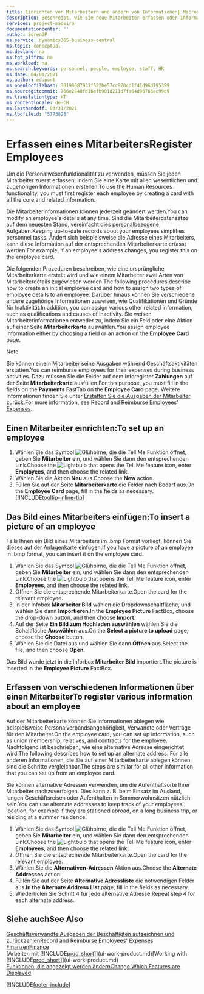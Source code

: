 ```yaml
---
title: Einrichten von Mitarbeitern und ändern von Informationen| Microsoft Docs
description: Beschreibt, wie Sie neue Mitarbeiter erfassen oder Informationen für vorhandene Mitarbeiter bearbeiten.
services: project-madeira
documentationcenter: ''
author: SorenGP
ms.service: dynamics365-business-central
ms.topic: conceptual
ms.devlang: na
ms.tgt_pltfrm: na
ms.workload: na
ms.search.keywords: personnel, people, employee, staff, HR
ms.date: 04/01/2021
ms.author: edupont
ms.openlocfilehash: 30196087931f522be57cc920cd1f41d96d795399
ms.sourcegitcommit: 766e2840fd16efb901d211d7fa64d96766ac99d9
ms.translationtype: HT
ms.contentlocale: de-CH
ms.lasthandoff: 03/31/2021
ms.locfileid: "5773828"
---
```

# <a name="register-employees"></a><span data-ttu-id="8edef-103">Erfassen eines Mitarbeiters</span><span class="sxs-lookup"><span data-stu-id="8edef-103">Register Employees</span></span>
<span data-ttu-id="8edef-104">Um die Personalwesenfunktionalität zu verwenden, müssen Sie jeden Mitarbeiter zuerst erfassen, indem Sie eine Karte mit allen wesentlichen und zugehörigen Informationen erstellen.</span><span class="sxs-lookup"><span data-stu-id="8edef-104">To use the Human Resources functionality, you must first register each employee by creating a card with all the core and related information.</span></span>

<span data-ttu-id="8edef-105">Die Mitarbeiterinformationen können jederzeit geändert werden.</span><span class="sxs-lookup"><span data-stu-id="8edef-105">You can modify an employee's details at any time.</span></span> <span data-ttu-id="8edef-106">Sind die Mitarbeiterdatensätze auf dem neuesten Stand, vereinfacht dies personalbezogene Aufgaben.</span><span class="sxs-lookup"><span data-stu-id="8edef-106">Keeping up-to-date records about your employees simplifies personnel tasks.</span></span> <span data-ttu-id="8edef-107">Ändert sich beispielsweise die Adresse eines Mitarbeiters, kann diese Information auf der entsprechenden Mitarbeiterkarte erfasst werden.</span><span class="sxs-lookup"><span data-stu-id="8edef-107">For example, if an employee's address changes, you register this on the employee card.</span></span>

<span data-ttu-id="8edef-108">Die folgenden Prozeduren beschreiben, wie eine ursprüngliche Mitarbeiterkarte erstellt wird und wie einem Mitarbeiter zwei Arten von Mitarbeiterdetails zugewiesen werden.</span><span class="sxs-lookup"><span data-stu-id="8edef-108">The following procedures describe how to create an initial employee card and how to assign two types of employee details to an employee.</span></span> <span data-ttu-id="8edef-109">Darüber hinaus können Sie verschiedene andere zugehörige Informationen zuweisen, wie Qualifikationen und Gründe für Inaktivität.</span><span class="sxs-lookup"><span data-stu-id="8edef-109">In addition, you can assign various other related information, such as qualifications and causes of inactivity.</span></span> <span data-ttu-id="8edef-110">Sie weisen Mitarbeiterinformationen entweder zu, indem Sie ein Feld oder eine Aktion auf einer Seite **Mitarbeiterkarte** auswählen.</span><span class="sxs-lookup"><span data-stu-id="8edef-110">You assign employee information either by choosing a field or an action on the **Employee Card** page.</span></span>

> [!NOTE]  
> <span data-ttu-id="8edef-111">Sie können einem Mitarbeiter seine Ausgaben während Geschäftsaktivitäten erstatten.</span><span class="sxs-lookup"><span data-stu-id="8edef-111">You can reimburse employees for their expenses during business activities.</span></span> <span data-ttu-id="8edef-112">Dazu müssen Sie die Felder auf dem Inforegister **Zahlungen** auf der Seite **Mitarbeiterkarte** ausfüllen.</span><span class="sxs-lookup"><span data-stu-id="8edef-112">For this purpose, you must fill in the fields on the **Payments** FastTab on the **Employee Card** page.</span></span> <span data-ttu-id="8edef-113">Weitere Informationen finden Sie unter [Erstatten Sie die Ausgaben der Mitarbeiter zurück](finance-how-record-reimburse-employee-expenses.md).</span><span class="sxs-lookup"><span data-stu-id="8edef-113">For more information, see [Record and Reimburse Employees' Expenses](finance-how-record-reimburse-employee-expenses.md).</span></span>

## <a name="to-set-up-an-employee"></a><span data-ttu-id="8edef-114">Einen Mitarbeiter einrichten:</span><span class="sxs-lookup"><span data-stu-id="8edef-114">To set up an employee</span></span>
1. <span data-ttu-id="8edef-115">Wählen Sie das Symbol ![Glühbirne, die die Tell Me Funktion öffnet](media/ui-search/search_small.png "Tell Me-Funktion"), geben Sie **Mitarbeiter** ein, und wählen Sie dann den entsprechenden Link.</span><span class="sxs-lookup"><span data-stu-id="8edef-115">Choose the ![Lightbulb that opens the Tell Me feature](media/ui-search/search_small.png "Tell me what you want to do") icon, enter **Employees**, and then choose the related link.</span></span>
2. <span data-ttu-id="8edef-116">Wählen Sie die Aktion **Neu** aus.</span><span class="sxs-lookup"><span data-stu-id="8edef-116">Choose the **New** action.</span></span>
3. <span data-ttu-id="8edef-117">Füllen Sie auf der Seite **Mitarbeiterkarte** die Felder nach Bedarf aus.</span><span class="sxs-lookup"><span data-stu-id="8edef-117">On the **Employee Card** page, fill in the fields as necessary.</span></span> [!INCLUDE[tooltip-inline-tip](includes/tooltip-inline-tip_md.md)]

## <a name="to-insert-a-picture-of-an-employee"></a><span data-ttu-id="8edef-118">Das Bild eines Mitarbeiters einfügen:</span><span class="sxs-lookup"><span data-stu-id="8edef-118">To insert a picture of an employee</span></span>
<span data-ttu-id="8edef-119">Falls Ihnen ein Bild eines Mitarbeiters im .bmp Format vorliegt,  können Sie dieses auf der Anlagenkarte einfügen.</span><span class="sxs-lookup"><span data-stu-id="8edef-119">If you have a picture of an employee in .bmp format, you can insert it on the employee card.</span></span>

1. <span data-ttu-id="8edef-120">Wählen Sie das Symbol ![Glühbirne, die die Tell Me Funktion öffnet](media/ui-search/search_small.png "Tell Me-Funktion"), geben Sie **Mitarbeiter** ein, und wählen Sie dann den entsprechenden Link.</span><span class="sxs-lookup"><span data-stu-id="8edef-120">Choose the ![Lightbulb that opens the Tell Me feature](media/ui-search/search_small.png "Tell me what you want to do") icon, enter **Employees**, and then choose the related link.</span></span>
2. <span data-ttu-id="8edef-121">Öffnen Sie die entsprechende Mitarbeiterkarte.</span><span class="sxs-lookup"><span data-stu-id="8edef-121">Open the card for the relevant employee.</span></span>
3. <span data-ttu-id="8edef-122">In der Infobox **Mitarbeiter Bild** wählen die Dropdownschaltfläche, und wählen Sie dann **Importieren**.</span><span class="sxs-lookup"><span data-stu-id="8edef-122">In the **Employee Picture** FactBox, choose the drop-down button, and then choose **Import**.</span></span>
4. <span data-ttu-id="8edef-123">Auf der Seite **Ein Bild zum Hochladen auswählen** wählen Sie die Schaltfläche **Auswählen** aus.</span><span class="sxs-lookup"><span data-stu-id="8edef-123">On the **Select a picture to upload** page, choose the **Choose** button.</span></span>
5. <span data-ttu-id="8edef-124">Wählen Sie die Datei aus und wählen Sie dann **Öffnen** aus.</span><span class="sxs-lookup"><span data-stu-id="8edef-124">Select the file, and then choose **Open**.</span></span>

<span data-ttu-id="8edef-125">Das Bild wurde jetzt in die Inforbox **Mitarbeiter Bild** importiert.</span><span class="sxs-lookup"><span data-stu-id="8edef-125">The picture is inserted in the **Employee Picture** FactBox.</span></span>

## <a name="to-register-various-information-about-an-employee"></a><span data-ttu-id="8edef-126">Erfassen von verschiedenen Informationen über einen Mitarbeiter</span><span class="sxs-lookup"><span data-stu-id="8edef-126">To register various information about an employee</span></span>
<span data-ttu-id="8edef-127">Auf der Mitarbeiterkarte können Sie Informationen ablegen wie beispielsweise Personalverbandsangehörigkeit, Verwandte oder Verträge für den Mitarbeiter.</span><span class="sxs-lookup"><span data-stu-id="8edef-127">On the employee card, you can set up information, such as union membership, relatives, and contracts for the employee.</span></span> <span data-ttu-id="8edef-128">Nachfolgend ist beschrieben, wie eine alternative Adresse eingerichtet wird.</span><span class="sxs-lookup"><span data-stu-id="8edef-128">The following describes how to set up an alternate address.</span></span> <span data-ttu-id="8edef-129">Für alle anderen Informationen, die Sie auf einer Mitarbeiterkarte ablegen können, sind die Schritte vergleichbar.</span><span class="sxs-lookup"><span data-stu-id="8edef-129">The steps are similar for all other information that you can set up from an employee card.</span></span>

<span data-ttu-id="8edef-130">Sie können alternative Adressen verwenden, um die Aufenthaltsorte Ihrer Mitarbeiter nachzuverfolgen. Dies kann z. B. beim Einsatz im Ausland, langen Geschäftsreisen oder Aufenthalten in Sommerwohnsitzen nützlich sein.</span><span class="sxs-lookup"><span data-stu-id="8edef-130">You can use alternate addresses to keep track of your employees’ location, for example if they are stationed abroad, on a long business trip, or residing at a summer residence.</span></span>

1. <span data-ttu-id="8edef-131">Wählen Sie das Symbol ![Glühbirne, die die Tell Me Funktion öffnet](media/ui-search/search_small.png "Tell Me-Funktion"), geben Sie **Mitarbeiter** ein, und wählen Sie dann den entsprechenden Link.</span><span class="sxs-lookup"><span data-stu-id="8edef-131">Choose the ![Lightbulb that opens the Tell Me feature](media/ui-search/search_small.png "Tell me what you want to do") icon, enter **Employees**, and then choose the related link.</span></span>
2. <span data-ttu-id="8edef-132">Öffnen Sie die entsprechende Mitarbeiterkarte.</span><span class="sxs-lookup"><span data-stu-id="8edef-132">Open the card for the relevant employee.</span></span>
3. <span data-ttu-id="8edef-133">Wählen Sie die **Alternativen-Adressen** Aktion aus.</span><span class="sxs-lookup"><span data-stu-id="8edef-133">Choose the **Alternate Addresses** action.</span></span>
4. <span data-ttu-id="8edef-134">Füllen Sie auf der Seite **Alternative Adressliste** die notwendigen Felder aus.</span><span class="sxs-lookup"><span data-stu-id="8edef-134">**In the Alternate Address List** page, fill in the fields as necessary.</span></span>
5. <span data-ttu-id="8edef-135">Wiederholen Sie Schritt 4 für jede alternative Adresse.</span><span class="sxs-lookup"><span data-stu-id="8edef-135">Repeat step 4 for each alternate address.</span></span>

## <a name="see-also"></a><span data-ttu-id="8edef-136">Siehe auch</span><span class="sxs-lookup"><span data-stu-id="8edef-136">See Also</span></span>
[<span data-ttu-id="8edef-137">Geschäftsverwandte Ausgaben der Beschäftigten aufzeichnen und zurückzahlen</span><span class="sxs-lookup"><span data-stu-id="8edef-137">Record and Reimburse Employees' Expenses</span></span>](finance-how-record-reimburse-employee-expenses.md)  
[<span data-ttu-id="8edef-138">Finanzen</span><span class="sxs-lookup"><span data-stu-id="8edef-138">Finance</span></span>](finance.md)  
<span data-ttu-id="8edef-139">[Arbeiten mit [!INCLUDE[prod_short](includes/prod_short.md)]](ui-work-product.md)</span><span class="sxs-lookup"><span data-stu-id="8edef-139">[Working with [!INCLUDE[prod_short](includes/prod_short.md)]](ui-work-product.md)</span></span>  
[<span data-ttu-id="8edef-140">Funktionen, die angezeigt werden ändern</span><span class="sxs-lookup"><span data-stu-id="8edef-140">Change Which Features are Displayed</span></span>](ui-experiences.md)


[!INCLUDE[footer-include](includes/footer-banner.md)]